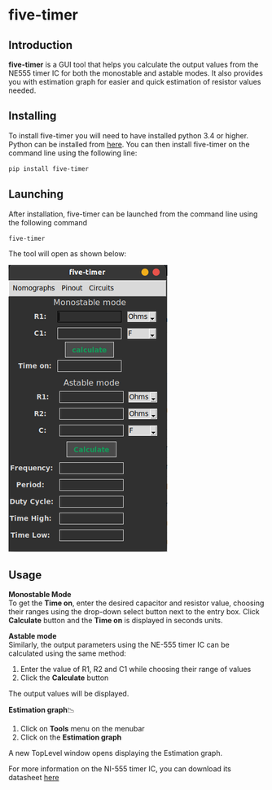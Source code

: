 # five-timer

## Introduction
**five-timer** is a GUI tool that helps you calculate the output values from the NE555 timer IC for both the monostable and astable modes. It also provides you with
estimation graph for easier and quick estimation of resistor values needed.  

## Installing
To install five-timer you will need to have installed python 3.4 or higher. Python can be installed from
[here](https://www.python.org/downloads/). You can then install five-timer on the command line using the following line:
```bash
pip install five-timer
```
## Launching
After installation, five-timer can be launched from the command line using the following command
```bash
five-timer
```

The tool will open as shown below:

![five-timer window](static/five-timerr.png) 

## Usage
**Monostable Mode**  
To get the **Time on**, enter the desired capacitor and resistor value, choosing their ranges using the 
drop-down select button next to the entry box. Click **Calculate** button and the **Time on** is displayed in seconds units.

**Astable mode**  
Similarly, the output parameters using the NE-555 timer IC can be calculated using the same method:  
1. Enter the value of R1, R2 and C1 while choosing their range of values  
2. Click the **Calculate** button  

The output values will be displayed.

**Estimation graph**:chart_with_downwards_trend:  
1. Click on **Tools** menu on the menubar
2. Click on the **Estimation graph**

A new TopLevel window opens displaying the Estimation graph.

For more information on the NI-555 timer IC, you can download its datasheet [here](https://components101.com/ics/555-timer-ic-pinout-datasheet)
